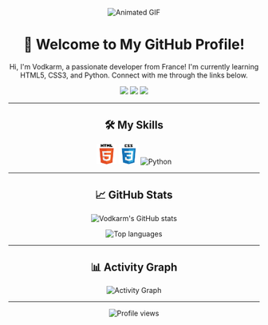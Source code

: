 <p align="center">
  <img src="https://i.postimg.cc/3JswbQnD/65-F72-C8-B-D0-C4-4-AAC-A7-E8-E81-FBAC78-B25.gif" alt="Animated GIF">
</p>

<h1 align="center">👋 Welcome to My GitHub Profile!</h1>

<p align="center">
  Hi, I'm Vodkarm, a passionate developer from France! I'm currently learning HTML5, CSS3, and Python. Connect with me through the links below.
</p>

<p align="center">
  <a href="https://dsc.gg/top-hoster"><img src="https://img.shields.io/badge/Discord-7289DA?style=for-the-badge&logo=discord&logoColor=white"></a>
  <a href="https://vm.tiktok.com/ZMR4UXWo9/"><img src="https://img.shields.io/badge/TikTok-000000?style=for-the-badge&logo=tiktok&logoColor=white"></a>
  <a href="https://github.com/Vodkarm"><img src="https://img.shields.io/badge/GitHub-181717?style=for-the-badge&logo=github&logoColor=white"></a>
</p>

-----

<h2 align="center">🛠️ My Skills</h2>

<p align="center">
  <img src="https://raw.githubusercontent.com/github/explore/80688e429a7d4ef2fca1e82350fe8e3517d3494d/topics/html/html.png" height="40" alt="HTML5">
  <img src="https://raw.githubusercontent.com/github/explore/80688e429a7d4ef2fca1e82350fe8e3517d3494d/topics/css/css.png" height="40" alt="CSS3">
  <img src="https://upload.wikimedia.org/wikipedia/commons/c/c3/Python-logo-notext.svg" height="40" alt="Python">
</p>

-----

<h2 align="center">📈 GitHub Stats</h2>

<p align="center">
  <img src="https://github-readme-stats.vercel.app/api?username=Vodkarm&show_icons=true&theme=radical" alt="Vodkarm's GitHub stats">
</p>

<p align="center">
  <img src="https://github-readme-stats.vercel.app/api/top-langs/?username=Vodkarm&layout=compact&theme=radical" alt="Top languages">
</p>

-----

<h2 align="center">📊 Activity Graph</h2>

<p align="center">
  <img src="https://github-readme-activity-graph.vercel.app/graph?username=Vodkarm&theme=redical" alt="Activity Graph">
</p>

-----

<p align="center">
  <img src="https://komarev.com/ghpvc/?username=Vodkarm&color=red" alt="Profile views">
</p>